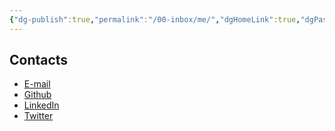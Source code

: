 ```yaml
---
{"dg-publish":true,"permalink":"/00-inbox/me/","dgHomeLink":true,"dgPassFrontmatter":false,"dgShowBacklinks":false,"dgShowLocalGraph":true}
---
```



## Contacts
- [E-mail](mailto:gabrielmelocomp@gmail.com)
-   [Github](https://github.com/gabrielmmelo)
-   [LinkedIn](https://linkedin.com/in/gabrielmmelo)
-   [Twitter](https://twitter.com/gabrieltaoff)

